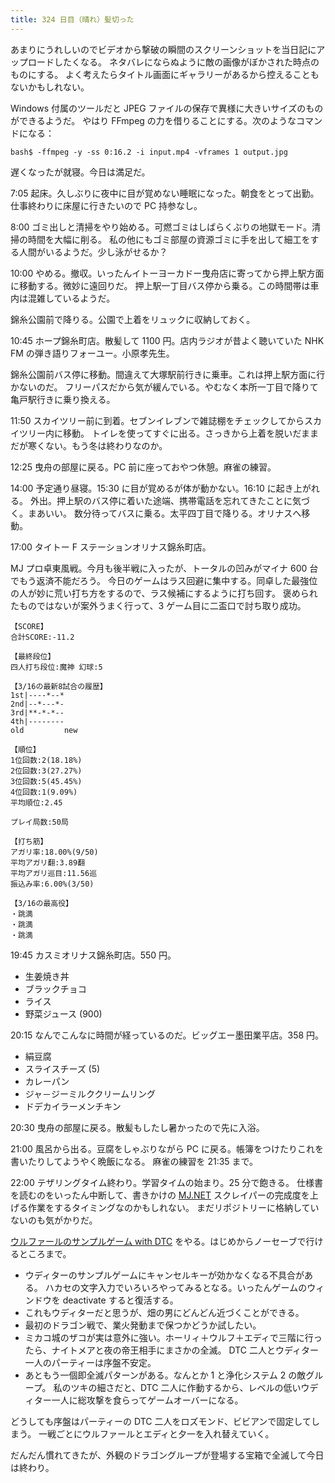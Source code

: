```yaml
---
title: 324 日目（晴れ）髪切った
---
```


あまりにうれしいのでビデオから撃破の瞬間のスクリーンショットを当日記にアップロードしたくなる。
ネタバレにならぬように敵の画像がぼかされた時点のものにする。
よく考えたらタイトル画面にギャラリーがあるから控えることもないかもしれない。

Windows 付属のツールだと JPEG ファイルの保存で異様に大きいサイズのものができるようだ。
やはり FFmpeg の力を借りることにする。次のようなコマンドになる：

```console
bash$ -ffmpeg -y -ss 0:16.2 -i input.mp4 -vframes 1 output.jpg
```

遅くなったが就寝。今日は満足だ。

7:05 起床。久しぶりに夜中に目が覚めない睡眠になった。朝食をとって出勤。
仕事終わりに床屋に行きたいので PC 持参なし。

8:00 ゴミ出しと清掃をやり始める。可燃ゴミはしばらくぶりの地獄モード。清掃の時間を大幅に削る。
私の他にもゴミ部屋の資源ゴミに手を出して細工をする人間がいるようだ。少し泳がせるか？

10:00 やめる。撤収。いったんイトーヨーカドー曳舟店に寄ってから押上駅方面に移動する。微妙に遠回りだ。
押上駅一丁目バス停から乗る。この時間帯は車内は混雑しているようだ。

錦糸公園前で降りる。公園で上着をリュックに収納しておく。

10:45 ホープ錦糸町店。散髪して 1100 円。店内ラジオが昔よく聴いていた NHK FM の弾き語りフォーユー。小原孝先生。

錦糸公園前バス停に移動。間違えて大塚駅前行きに乗車。これは押上駅方面に行かないのだ。
フリーパスだから気が緩んでいる。やむなく本所一丁目で降りて亀戸駅行きに乗り換える。

11:50 スカイツリー前に到着。セブンイレブンで雑誌棚をチェックしてからスカイツリー内に移動。
トイレを使ってすぐに出る。さっきから上着を脱いだままだが寒くない。もう冬は終わりなのか。

12:25 曳舟の部屋に戻る。PC 前に座っておやつ休憩。麻雀の練習。

14:00 予定通り昼寝。15:30 に目が覚めるが体が動かない。16:10 に起き上がれる。
外出。押上駅のバス停に着いた途端、携帯電話を忘れてきたことに気づく。まあいい。
数分待ってバスに乗る。太平四丁目で降りる。オリナスへ移動。

17:00 タイトー F ステーションオリナス錦糸町店。

MJ プロ卓東風戦。今月も後半戦に入ったが、トータルの凹みがマイナ 600 台でもう返済不能だろう。
今日のゲームはラス回避に集中する。同卓した最強位の人が妙に荒い打ち方をするので、ラス候補にするように打ち回す。
褒められたものではないが案外うまく行って、3 ゲーム目に二盃口で討ち取り成功。

```text
【SCORE】
合計SCORE:-11.2

【最終段位】
四人打ち段位:魔神 幻球:5

【3/16の最新8試合の履歴】
1st|----*--*
2nd|--*---*-
3rd|**-*-*--
4th|--------
old         new

【順位】
1位回数:2(18.18%)
2位回数:3(27.27%)
3位回数:5(45.45%)
4位回数:1(9.09%)
平均順位:2.45

プレイ局数:50局

【打ち筋】
アガリ率:18.00%(9/50)
平均アガリ翻:3.89翻
平均アガリ巡目:11.56巡
振込み率:6.00%(3/50)

【3/16の最高役】
・跳満
・跳満
・跳満
```

19:45 カスミオリナス錦糸町店。550 円。

* 生姜焼き丼
* ブラックチョコ
* ライス
* 野菜ジュース (900)

20:15 なんでこんなに時間が経っているのだ。ビッグエー墨田業平店。358 円。

* 絹豆腐
* スライスチーズ (5)
* カレーパン
* ジャ－ジーミルククリームリング
* ドデカイラーメンチキン

20:30 曳舟の部屋に戻る。散髪もしたし暑かったので先に入浴。

21:00 風呂から出る。豆腐をしゃぶりながら PC に戻る。帳簿をつけたりこれを書いたりしてようやく晩飯になる。
麻雀の練習を 21:35 まで。

22:00 テザリングタイム終わり。学習タイムの始まり。25 分で飽きる。
仕様書を読むのをいったん中断して、書きかけの [MJ.NET] スクレイパーの完成度を上げる作業をするタイミングなのかもしれない。
まだリポジトリーに格納していないのも気がかりだ。

[ウルファールのサンプルゲーム with DTC][bshf21b] をやる。はじめからノーセーブで行けるところまで。

* ウディターのサンプルゲームにキャンセルキーが効かなくなる不具合がある。
  ハカセの文字入力でいろいろやってみるとなる。いったんゲームのウィンドウを deactivate すると復活する。
* これもウディターだと思うが、畑の男にどんどん近づくことができる。
* 最初のドラゴン戦で、業火発動まで保つかどうか試したい。
* ミカコ城のザコが実は意外に強い。ホーリィ＋ウルフ＋エディで三階に行ったら、ナイトメアと夜の帝王相手にまさかの全滅。
  DTC 二人とウディター一人のパーティーは序盤不安定。
* あともう一個即全滅パターンがある。なんとか 1 と浄化システム 2 の敵グループ。
  私のツキの細さだと、DTC 二人に作動するから、レベルの低いウディター一人に総攻撃を食らってゲームオーバーになる。

どうしても序盤はパーティーの DTC 二人をロズモンド、ビビアンで固定してしまう。
一戦ごとにウルファールとエディと夕一を入れ替えていく。

だんだん慣れてきたが、外観のドラゴングループが登場する宝箱で全滅して今日は終わり。

[bshf21b]: https://wodifes.net/game/show/446
[mj.net]: https://www.sega-mj.net/mjac_p/mjlogin/login.jsp
[scrapy]: https://scrapy.org/
